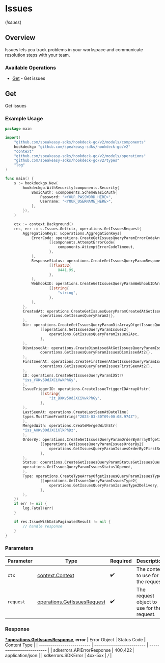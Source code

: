 # Issues
(*Issues*)

## Overview

Issues lets you track problems in your workspace and communicate resolution steps with your team.

### Available Operations

* [Get](#get) - Get issues

## Get

Get issues

### Example Usage

```go
package main

import(
	"github.com/speakeasy-sdks/hookdeck-go/v2/models/components"
	hookdeckgo "github.com/speakeasy-sdks/hookdeck-go/v2"
	"context"
	"github.com/speakeasy-sdks/hookdeck-go/v2/models/operations"
	"github.com/speakeasy-sdks/hookdeck-go/v2/types"
	"log"
)

func main() {
    s := hookdeckgo.New(
        hookdeckgo.WithSecurity(components.Security{
            BasicAuth: &components.SchemeBasicAuth{
                Password: "<YOUR_PASSWORD_HERE>",
                Username: "<YOUR_USERNAME_HERE>",
            },
        }),
    )

    ctx := context.Background()
    res, err := s.Issues.Get(ctx, operations.GetIssuesRequest{
        AggregationKeys: &operations.AggregationKeys{
            ErrorCode: operations.CreateGetIssuesQueryParamErrorCodeArrayOfAttemptErrorCode(
                    []components.AttemptErrorCode{
                        components.AttemptErrorCodeTimeout,
                    },
            ),
            ResponseStatus: operations.CreateGetIssuesQueryParamResponseStatusArrayOffloat32(
                    []float32{
                        8441.99,
                    },
            ),
            WebhookID: operations.CreateGetIssuesQueryParamWebhookIDArrayOfstr(
                    []string{
                        "string",
                    },
            ),
        },
        CreatedAt: operations.CreateGetIssuesQueryParamCreatedAtGetIssuesQueryParam2(
                operations.GetIssuesQueryParam2{},
        ),
        Dir: operations.CreateGetIssuesQueryParamDirArrayOfgetIssuesQueryParamIssues2(
                []operations.GetIssuesQueryParamIssues2{
                    operations.GetIssuesQueryParamIssues2Asc,
                },
        ),
        DismissedAt: operations.CreateDismissedAtGetIssuesQueryParamIssuesDismissedAt2(
                operations.GetIssuesQueryParamIssuesDismissedAt2{},
        ),
        FirstSeenAt: operations.CreateFirstSeenAtGetIssuesQueryParamIssuesFirstSeenAt2(
                operations.GetIssuesQueryParamIssuesFirstSeenAt2{},
        ),
        ID: operations.CreateGetIssuesQueryParamIDStr(
        "iss_YXKv5OdJXCiVwkPhGy",
        ),
        IssueTriggerID: operations.CreateIssueTriggerIDArrayOfstr(
                []string{
                    "it_BXKv5OdJXCiVwkPhGy",
                },
        ),
        LastSeenAt: operations.CreateLastSeenAtDateTime(
        types.MustTimeFromString("2023-03-30T09:00:08.974Z"),
        ),
        MergedWith: operations.CreateMergedWithStr(
        "iss_AXKv3OdJXCiKlkPhDz",
        ),
        OrderBy: operations.CreateGetIssuesQueryParamOrderByArrayOfgetIssuesQueryParamIssuesOrderBy2(
                []operations.GetIssuesQueryParamIssuesOrderBy2{
                    operations.GetIssuesQueryParamIssuesOrderBy2FirstSeenAt,
                },
        ),
        Status: operations.CreateGetIssuesQueryParamStatusGetIssuesQueryParamIssuesStatus1(
        operations.GetIssuesQueryParamIssuesStatus1Opened,
        ),
        Type: operations.CreateTypeArrayOfgetIssuesQueryParamIssuesType2(
                []operations.GetIssuesQueryParamIssuesType2{
                    operations.GetIssuesQueryParamIssuesType2Delivery,
                },
        ),
    })
    if err != nil {
        log.Fatal(err)
    }

    if res.IssueWithDataPaginatedResult != nil {
        // handle response
    }
}
```

### Parameters

| Parameter                                                                  | Type                                                                       | Required                                                                   | Description                                                                |
| -------------------------------------------------------------------------- | -------------------------------------------------------------------------- | -------------------------------------------------------------------------- | -------------------------------------------------------------------------- |
| `ctx`                                                                      | [context.Context](https://pkg.go.dev/context#Context)                      | :heavy_check_mark:                                                         | The context to use for the request.                                        |
| `request`                                                                  | [operations.GetIssuesRequest](../../models/operations/getissuesrequest.md) | :heavy_check_mark:                                                         | The request object to use for the request.                                 |


### Response

**[*operations.GetIssuesResponse](../../models/operations/getissuesresponse.md), error**
| Error Object               | Status Code                | Content Type               |
| -------------------------- | -------------------------- | -------------------------- |
| sdkerrors.APIErrorResponse | 400,422                    | application/json           |
| sdkerrors.SDKError         | 4xx-5xx                    | */*                        |
